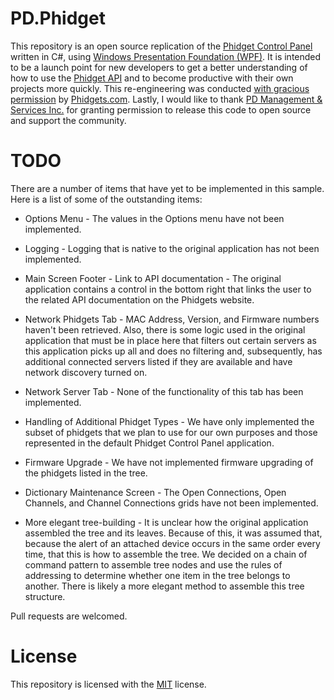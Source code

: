 # PD.Phidget

This repository is an open source replication of the [Phidget Control Panel](https://www.phidgets.com/docs/Phidget_Control_Panel) written in C#, using [Windows Presentation Foundation (WPF)](https://docs.microsoft.com/en-us/dotnet/framework/wpf/getting-started/introduction-to-wpf-in-vs). It is intended to be a launch point for new developers to get a better understanding of how to use the [Phidget API](https://www.phidgets.com/?view=api) and to become productive with their own projects more quickly. This re-engineering was conducted [with gracious permission](https://www.phidgets.com/phorum/viewtopic.php?f=22&t=9486&sid=41ab463090804f58c7616fcae30fd5c1) by [Phidgets.com](https://www.phidgets.com). Lastly, I would like to thank [PD Management & Services Inc.](https://www.pdgroup.com/Companies) for granting permission to release this code to open source and support the community.


# TODO
There are a number of items that have yet to be implemented in this sample. Here is a list of some of the outstanding items:

* Options Menu - The values in the Options menu have not been implemented.

 * Logging - Logging that is native to the original application has not been implemented.

* Main Screen Footer - Link to API documentation - The original application contains a control in the bottom right that links the user to the related API documentation on the Phidgets website.

* Network Phidgets Tab - MAC Address, Version, and Firmware numbers haven't been retrieved. Also, there is some logic used in the original application that must be in place here that filters out certain servers as this application picks up all and does no filtering and, subsequently, has additional connected servers listed if they are available and have network discovery turned on.

* Network Server Tab - None of the functionality of this tab has been implemented.

* Handling of Additional Phidget Types - We have only implemented the subset of phidgets that we plan to use for our own purposes and those represented in the default Phidget Control Panel application.

* Firmware Upgrade - We have not implemented firmware upgrading of the phidgets listed in the tree.

* Dictionary Maintenance Screen - The Open Connections, Open Channels, and Channel Connections grids have not been implemented.

* More elegant tree-building - It is unclear how the original application assembled the tree and its leaves. Because of this, it was assumed that, because the alert of an attached device occurs in the same order every time, that this is how to assemble the tree. We decided on a chain of command pattern to assemble tree nodes and use the rules of addressing to determine whether one item in the tree belongs to another. There is likely a more elegant method to assemble this tree structure.

Pull requests are welcomed.

# License
This repository is licensed with the [MIT](https://github.com/pd-management-services/PD.Phidget/blob/master/LICENSE) license.